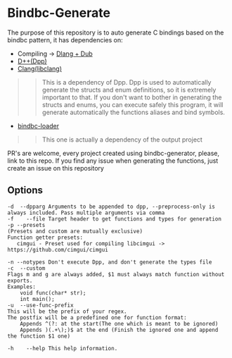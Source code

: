 # Bindbc-Generate

The purpose of this repository is to auto generate C bindings based on the
bindbc pattern, it has dependencies on:

- Compiling -> [Dlang + Dub](https://dlang.org/download.html)
- [D++(Dpp)](https://github.com/atilaneves/dpp)
- [Clang(libclang)](https://releases.llvm.org/download.html)
>> This is a dependency of Dpp. Dpp is used to automatically generate the structs and enum
definitions, so it is extremely important to that. If you don't want to bother in generating
the structs and enums, you can execute safely this program, it will generate automatically
the functions aliases and bind symbols.
- [bindbc-loader](https://github.com/BindBC/bindbc-loader)
>> This one is actually a dependency of the output project

PR's are welcome, every project created using bindbc-generator, please, link to this repo.
If you find any issue when generating the functions, just create an issue on this repository

## Options
```
-d  --dpparg Arguments to be appended to dpp, --preprocess-only is always included. Pass multiple arguments via comma
-f    --file Target header to get functions and types for generation
-p --presets
(Presets and custom are mutually exclusive)
Function getter presets:
   cimgui - Preset used for compiling libcimgui -> https://github.com/cimgui/cimgui

-n --notypes Don't execute Dpp, and don't generate the types file
-c  --custom
Flags m and g are always added, $1 must always match function without exports.
Examples:
    void func(char* str);
    int main();
-u  --use-func-prefix
This will be the prefix of your regex.
The postfix will be a predefined one for function format:
    Appends ^(?: at the start(The one which is meant to be ignored)
    Appends )(.+\);)$ at the end (Finish the ignored one and append the function $1 one)

-h    --help This help information.
```